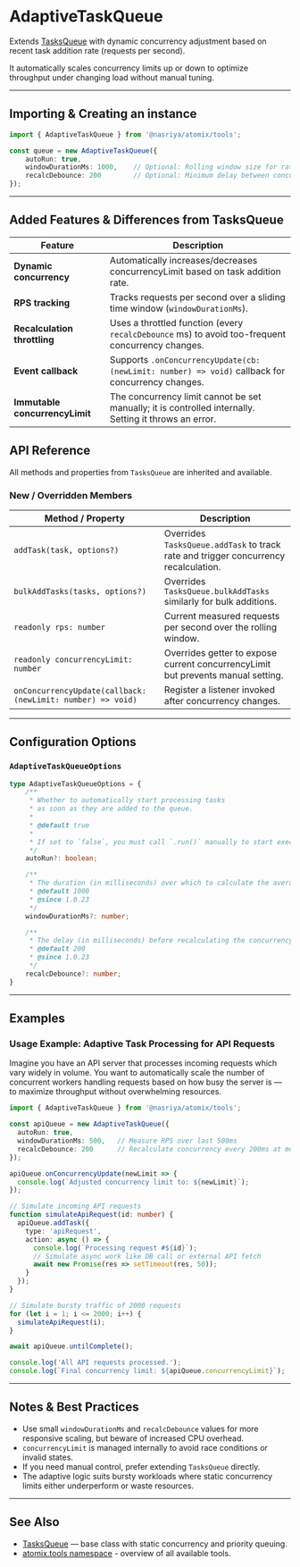 # AdaptiveTaskQueue

Extends [TasksQueue](./TasksQueue.md) with dynamic concurrency adjustment based on recent task addition rate (requests per second).

It automatically scales concurrency limits up or down to optimize throughput under changing load without manual tuning.

---

## Importing & Creating an instance

```ts
import { AdaptiveTaskQueue } from '@nasriya/atomix/tools';

const queue = new AdaptiveTaskQueue({
    autoRun: true,
    windowDurationMs: 1000,    // Optional: Rolling window size for rate measurement (ms)
    recalcDebounce: 200        // Optional: Minimum delay between concurrency recalculations (ms)
});

```
---

## Added Features & Differences from TasksQueue
| Feature                        | Description                                                                                            |
| ------------------------------ | ------------------------------------------------------------------------------------------------------ |
| **Dynamic concurrency**        | Automatically increases/decreases concurrencyLimit based on task addition rate.                        |
| **RPS tracking**               | Tracks requests per second over a sliding time window (`windowDurationMs`).                            |
| **Recalculation throttling**   | Uses a throttled function (every `recalcDebounce` ms) to avoid too-frequent concurrency changes.       |
| **Event callback**             | Supports `.onConcurrencyUpdate(cb: (newLimit: number) => void)` callback for concurrency changes.      |
| **Immutable concurrencyLimit** | The concurrency limit cannot be set manually; it is controlled internally. Setting it throws an error. |


## API Reference
All methods and properties from `TasksQueue` are inherited and available.

### New / Overridden Members
| Method / Property                                           | Description                                                                         |
| ----------------------------------------------------------- | ----------------------------------------------------------------------------------- |
| `addTask(task, options?)`                                   | Overrides `TasksQueue.addTask` to track rate and trigger concurrency recalculation. |
| `bulkAddTasks(tasks, options?)`                             | Overrides `TasksQueue.bulkAddTasks` similarly for bulk additions.                   |
| `readonly rps: number`                                      | Current measured requests per second over the rolling window.                       |
| `readonly concurrencyLimit: number`                         | Overrides getter to expose current concurrencyLimit but prevents manual setting.    |
| `onConcurrencyUpdate(callback: (newLimit: number) => void)` | Register a listener invoked after concurrency changes.                              |

---

## Configuration Options
### `AdaptiveTaskQueueOptions`

```ts
type AdaptiveTaskQueueOptions = {
    /**
     * Whether to automatically start processing tasks
     * as soon as they are added to the queue.
     *
     * @default true
     *
     * If set to `false`, you must call `.run()` manually to start execution.
     */
    autoRun?: boolean;

    /**
     * The duration (in milliseconds) over which to calculate the average requests per second (RPS).
     * @default 1000
     * @since 1.0.23
     */
    windowDurationMs?: number;

    /**
     * The delay (in milliseconds) before recalculating the concurrency limit.
     * @default 200
     * @since 1.0.23
     */
    recalcDebounce?: number;
}
```

---
## Examples

### Usage Example: Adaptive Task Processing for API Requests

Imagine you have an API server that processes incoming requests which vary widely in volume. You want to automatically scale the number of concurrent workers handling requests based on how busy the server is — to maximize throughput without overwhelming resources.

```ts
import { AdaptiveTaskQueue } from '@nasriya/atomix/tools';

const apiQueue = new AdaptiveTaskQueue({
  autoRun: true,
  windowDurationMs: 500,   // Measure RPS over last 500ms
  recalcDebounce: 200      // Recalculate concurrency every 200ms at most
});

apiQueue.onConcurrencyUpdate(newLimit => {
  console.log(`Adjusted concurrency limit to: ${newLimit}`);
});

// Simulate incoming API requests
function simulateApiRequest(id: number) {
  apiQueue.addTask({
    type: 'apiRequest',
    action: async () => {
      console.log(`Processing request #${id}`);
      // Simulate async work like DB call or external API fetch
      await new Promise(res => setTimeout(res, 50));
    }
  });
}

// Simulate bursty traffic of 2000 requests
for (let i = 1; i <= 2000; i++) {
  simulateApiRequest(i);
}

await apiQueue.untilComplete();

console.log('All API requests processed.');
console.log(`Final concurrency limit: ${apiQueue.concurrencyLimit}`);
```
---
## Notes & Best Practices

- Use small `windowDurationMs` and `recalcDebounce` values for more responsive scaling, but beware of increased CPU overhead.
- `concurrencyLimit` is managed internally to avoid race conditions or invalid states.
- If you need manual control, prefer extending `TasksQueue` directly.
- The adaptive logic suits bursty workloads where static concurrency limits either underperform or waste resources.
---

## See Also
- [TasksQueue](./TasksQueue.md) — base class with static concurrency and priority queuing.
- [atomix.tools namespace](./tools.md) - overview of all available tools.